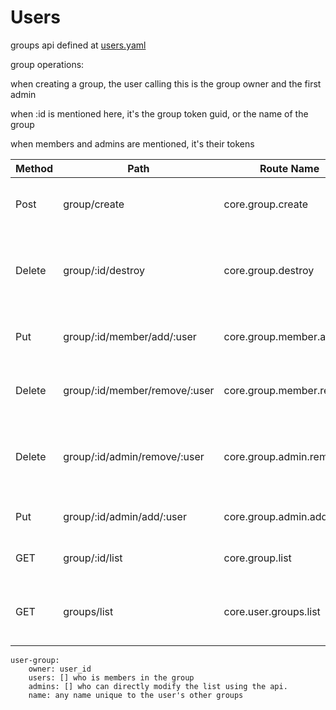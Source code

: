 # Users

groups api defined at [users.yaml](../../../api-docs/users.yaml)

group operations:

when creating a group, the user calling this is the group owner and the first admin

when :id is mentioned here, it's the group token guid, or the name of the group

when members and admins are mentioned, it's their tokens


| Method | Path                          | Route Name               | Description                                                   | Args                   |
|--------|-------------------------------|--------------------------|---------------------------------------------------------------|------------------------|
| Post   | group/create                  | core.group.create        | create group,returns the group guid                           | required group_name:   |
| Delete | group/:id/destroy             | core.group.destroy       | destroy group.Can only be deleted if not in use anywhere      |                        |
| Put    | group/:id/member/add/:user    | core.group.member.add    | Adds membership to a single user                              | user token guid or id  |
| Delete | group/:id/member/remove/:user | core.group.member.remove | Removes membership for a single user                          | user token guid or id  |
| Delete | group/:id/admin/remove/:user  | core.group.admin.remove  | Removes admin status for a single user, they are still member | user token guid or id  |
| Put    | group/:id/admin/add/:user     | core.group.admin.add     | Add admin status for a single user                            | user token guid or id  |
| GET    | group/:id/list                | core.group.list          | lists the membership and admins                               | iterator for next page |
| GET    | groups/list                   | core.user.groups.list    | lists the groups by guid, that user is involved in            | iterator for next page |


    user-group:
        owner: user_id
        users: [] who is members in the group
        admins: [] who can directly modify the list using the api.
        name: any name unique to the user's other groups